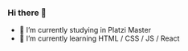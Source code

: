 ### Hi there 👋

- 🔭 I’m currently studying in Platzi Master
- 🌱 I’m currently learning HTML / CSS / JS / React
